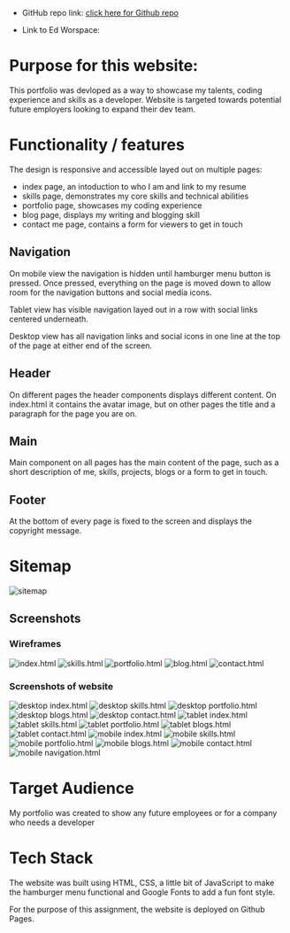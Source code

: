 
- GitHub repo link: [click here for Github repo](https://taeverenele.github.io/Nele_Portfolio_2020/)

- Link to Ed Worspace: 

# Purpose for this website:

This portfolio was devloped as a way to showcase my talents, coding experience and skills as a developer. 
Website is targeted towards potential future employers looking to expand their dev team.


# Functionality / features

The design is responsive and accessible layed out on multiple pages:

- index page, an intoduction to who I am and link to my resume
- skills page, demonstrates my core skills and technical abilities
- portfolio page, showcases my coding experience
- blog page, displays my writing and blogging skill
- contact me page, contains a form for viewers to get in touch

## Navigation

On mobile view the navigation is hidden until hamburger menu button is pressed. Once pressed, everything on the page is moved down to allow room for the navigation buttons and social media icons.

Tablet view has visible navigation layed out in a row with social links centered underneath.

Desktop view has all navigation links and social icons in one line at the top of the page at either end of the screen.

## Header

On different pages the header components displays different content. On index.html it contains the avatar image, but on other pages the title and a paragraph for the page you are on.

## Main

Main component on all pages has the main content of the page, such as a short description of me, skills, projects, blogs or a form to get in touch.

## Footer

At the bottom of every page is fixed to the screen and displays the copyright message.

# Sitemap

![sitemap](./docs/sitemap.png)

## Screenshots

### Wireframes

![index.html](./docs/index-wireframe.png)
![skills.html](./docs/skills-wireframe.png)
![portfolio.html](./docs/portfolio-wireframe.png)
![blog.html](./docs/blog-wireframe.png)
![contact.html](./docs/contact-wireframe.png)

### Screenshots of website

![desktop index.html](./docs/desktop_index.png)
![desktop skills.html](./docs/desktop_skills.png)
![desktop portfolio.html](./docs/desktop_portfolio.png)
![desktop blogs.html](./docs/desktop_blogs.png)
![desktop contact.html](./docs/desktop_contact.png)
![tablet index.html](./docs/tablet_index.png)
![tablet skills.html](./docs/tablet_skills.png)
![tablet portfolio.html](./docs/tablet_portfolio.png)
![tablet blogs.html](./docs/tablet_blogs.png)
![tablet contact.html](./docs/tablet_contact.png)
![mobile index.html](./docs/mobile_index.png)
![mobile skills.html](./docs/mobile_skills.png)
![mobile portfolio.html](./docs/mobile_portfolio.png)
![mobile blogs.html](./docs/mobile_blogs.png)
![mobile contact.html](./docs/mobile_contact.png)
![mobile navigation.html](./docs/mobile_navigation.png)

# Target Audience

My portfolio was created to show any future employees or for a company who needs a developer

# Tech Stack

The website was built using HTML, CSS, a little bit of JavaScript to make the hamburger menu functional and Google Fonts to add a fun font style.

For the purpose of this assignment, the website is deployed on Github Pages.

